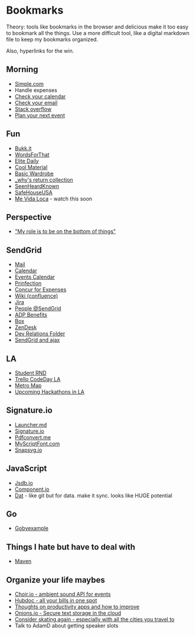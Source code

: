 # Bookmarks

Theory: tools like bookmarks in the browser and delicious make it too easy
to bookmark all the things. Use a more difficult tool, like a digital
markdown file to keep my bookmarks organized.

Also, hyperlinks for the win.
## Morning

* [Simple.com](http://simple.com)
* Handle expenses
* [Check your calendar](https://calendar.google.com/a/sendgrid.com)
* [Check your email](https://mail.google.com/a/sendgrid.com)
* [Stack overflow](http://stackoverflow.com/search?tab=newest&q=sendgrid)
* [Plan your next event](https://basecamp.com/1901156/calendar)

## Fun

* [Bukk.it](http://bukk.it/)
* [WordsForThat](http://www.wordsforthat.com/)
* [Elite Daily](http://elitedaily.com/)
* [Cool Material](http://coolmaterial.com/)
* [Basic Wardrobe](http://www.reddit.com/r/malefashionadvice/comments/mu2zu/the_basic_wardrobe_30/)
* [_why's return collection](http://www.scribd.com/collections/4230124/-why-s-return)
* [SeenHeardKnown](http://seenheardknown.com/)
* [SafeHouseUSA](http://safehouseusa.com/)
* [Me Vida Loca](http://www.youtube.com/watch?v=EWY3FyD18y4) - watch this soon

## Perspective

* ["My role is to be on the bottom of things"](http://www-cs-faculty.stanford.edu/~uno/email.html)

## SendGrid

* [Mail](https://mail.google.com/a/sendgrid.com)
* [Calendar](https://calendar.google.com/a/sendgrid.com)
* [Events Calendar](https://basecamp.com/1901156/calendar)
* [Prinfection](https://www.printfection.com/account/secure_login.php)
* [Concur for Expenses](https://www.concursolutions.com/portal.asp)
* [Wiki (confluence)](https://wiki.sendgrid.net)
* [Jira](https://jira.sendgrid.net)
* [People @SendGrid](https://sites.google.com/a/sendgrid.com/portal/departments/human-resources/peoplegallery)
* [ADP Benefits](https://workforcenow.adp.com/public/index.htm)
* [Box](https://sendgrid.app.box.com)
* [ZenDesk](http://sendgrid.zendesk.com)
* [Dev Relations Folder](https://drive.google.com/a/sendgrid.com/folderview?id=0BylUy8qNrn_VTmZKNlNIcU5aVjA&usp=sharing)
* [SendGrid and ajax](https://gist.github.com/scottmotte/6fa978692af8bcc32763)

## LA

* [Student RND](https://drive.google.com/a/sendgrid.com/folderview?id=0B-wCyigKjlrpdWN0M2k3WTRVWms&usp=sharing)
* [Trello CodeDay LA](https://trello.com/b/3d9E9QLZ/codeday-la-2014)
* [Metro Map](http://upload.wikimedia.org/wikipedia/commons/6/6b/Spring-2012-LACMTA-Map.png)
* [Upcoming Hackathons in LA](http://www.hackathon.io/events?utf8=%E2%9C%93&term=&location=Los+Angeles&commit=filter)

## Signature.io

* [Launcher.md](https://gist.github.com/scottmotte/5a7783007e98c3ae08dd)
* [Signature.io](http://signature.io)
* [Pdfconvert.me](https://pdfconvert.me)
* [MyScriptFont.com](http://www.myscriptfont.com/)
* [Snapsvg.io](http://snapsvg.io/)

## JavaScript

* [Jsdb.io](http://www.jsdb.io/) 
* [Component.io](http://component.io/)
* [Dat](https://github.com/maxogden/dat) - like git but for data. make it sync. looks like HUGE potential

## Go

* [Gobyexample](https://gobyexample.com/)

## Things I hate but have to deal with

* [Maven](http://search.maven.org/)

## Organize your life maybes

* [Choir.io - ambient sound API for events](https://choir.io/)
* [Hubdoc - all your bills in one spot](http://www.hubdoc.com/) 
* [Thoughts on productivity apps and how to improve](http://www.visakanv.com/blog/2013/09/productivity-apps-fill-buckets-when-they-should-be-lighting-fires/)
* [Onions.io - Secure text storage in the cloud](https://www.onions.io/)
* [Consider skating again - especially with all the cities you travel to](http://www.thrashermagazine.com/component/option,com_hwdvideoshare/Itemid,90/lang,en/task,viewvideo/video_id,2355/)
* Talk to AdamD about getting speaker slots

